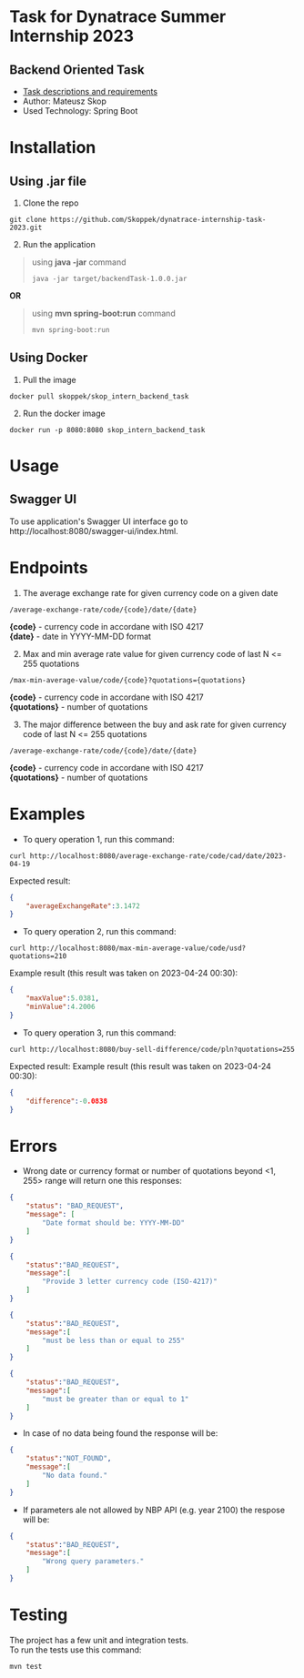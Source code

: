 # Task for Dynatrace Summer Internship 2023
## Backend Oriented Task
- [Task descriptions and requirements](https://github.com/joaquinfilipic-dynatrace/gdn-internship-2023)
- Author: Mateusz Skop
- Used Technology: Spring Boot

# Installation
## Using .jar file

1. Clone the repo

 ```
 git clone https://github.com/Skoppek/dynatrace-internship-task-2023.git
 ```

2. Run the application 

> using **java -jar** command
>  ```
>  java -jar target/backendTask-1.0.0.jar
>  ```

  **OR**  
  
>  using **mvn spring-boot:run** command
>  ```
>  mvn spring-boot:run
>  ```

## Using Docker
1. Pull the image

 ```
 docker pull skoppek/skop_intern_backend_task
 ```

2. Run the docker image

 ```
 docker run -p 8080:8080 skop_intern_backend_task
 ```

# Usage
## Swagger UI
To use application's Swagger UI interface go to http://localhost:8080/swagger-ui/index.html.

# Endpoints
1. The average exchange rate for given currency code on a given date

```
/average-exchange-rate/code/{code}/date/{date}
```  
**{code}** - currency code in accordane with ISO 4217  
**{date}** - date in YYYY-MM-DD format  

2. Max and min average rate value for given currency code of last N <= 255 quotations

```
/max-min-average-value/code/{code}?quotations={quotations}
```  
**{code}** - currency code in accordane with ISO 4217  
**{quotations}** - number of quotations  

3. The major difference between the buy and ask rate for given currency code of last N <= 255 quotations

```
/average-exchange-rate/code/{code}/date/{date}
```  
**{code}** - currency code in accordane with ISO 4217  
**{quotations}** - number of quotations  

# Examples

* To query operation 1, run this command:
```
curl http://localhost:8080/average-exchange-rate/code/cad/date/2023-04-19
```
Expected result:
```json
{
    "averageExchangeRate":3.1472
}
```
* To query operation 2, run this command:
```
curl http://localhost:8080/max-min-average-value/code/usd?quotations=210
```
Example result (this result was taken on 2023-04-24 00:30):
```json
{
    "maxValue":5.0381, 
    "minValue":4.2006
}
```

* To query operation 3, run this command:
```
curl http://localhost:8080/buy-sell-difference/code/pln?quotations=255
```
Expected result:
Example result (this result was taken on 2023-04-24 00:30):
```json
{
    "difference":-0.0838
}
```
# Errors
* Wrong date or currency format or number of quotations beyond <1, 255> range will return one this responses:
```json
{
    "status": "BAD_REQUEST",
    "message": [
        "Date format should be: YYYY-MM-DD"
    ]
}
```
```json
{
    "status":"BAD_REQUEST",
    "message":[
        "Provide 3 letter currency code (ISO-4217)"
    ]
}
```
```json
{
    "status":"BAD_REQUEST",
    "message":[
        "must be less than or equal to 255"
    ]
}
```
```json
{
    "status":"BAD_REQUEST",
    "message":[
        "must be greater than or equal to 1"
    ]
}
```
* In case of no data being found the response will be:
```json
{
    "status":"NOT_FOUND",
    "message":[
        "No data found."
    ]
}
```
* If parameters ale not allowed by NBP API (e.g. year 2100) the respose will be:
```json
{
    "status":"BAD_REQUEST",
    "message":[
        "Wrong query parameters."
    ]
}
```
# Testing
The project has a few unit and integration tests.  
To run the tests use this command:
```
mvn test
```

